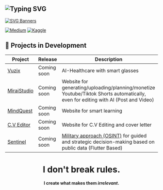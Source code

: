 ## ![Typing SVG](https://readme-typing-svg.demolab.com?font=Fira+Code&pause=400&color=ffffff&background=00000000&width=450&lines=Hi,+I'm+a+Developer;Hi,+I'm+an+Entrepreneur;Hi,+I'm+an+Innovator)



[![SVG Banners](https://svg-banners.vercel.app/api?type=luminance&text1=DavidMBK%20✦&width=800&height=400)](https://github.com/Akshay090/svg-banners) 

[![Medium](https://img.shields.io/badge/Medium-12100E?style=for-the-badge&logo=medium&logoColor=white)](https://medium.com/@DavidMBK)
[![Kaggle](https://img.shields.io/badge/Kaggle-035a7d?style=for-the-badge&logo=kaggle&logoColor=white)](https://www.kaggle.com/koungoulover)




## 🚀 Projects in Development

| Project              | Release      | Description |
|----------------------|--------------|-------------| 
| [Vuzix](https://github.com/DavidMBK)        | Coming soon  |  AI-Healthcare with smart glasses|  
| [MiraiStudio](https://github.com/DavidMBK)  | Coming soon  |  Website for generating/uploading/planning/monetize Youtube/Tiktok Shorts automatically, even for editing with AI (Post and Video)|
| [MindQuest](https://github.com/DavidMBK)     | Coming soon  |  Website for smart learning|
| [C.V Editor](https://github.com/DavidMBK)     | Coming soon  |  Website for C.V Editing and cover letter|
| [Sentinel](https://github.com/DavidMBK)     | Coming soon  | [Military approach (OSINT)](https://en.wikipedia.org/wiki/Open-source_intelligence)  for guided and strategic decision-making based on public data (Flutter Based)|

<div align="center">

# I don't break rules.  
**I create what makes them <em>irrelevant</em>.**

</div>
